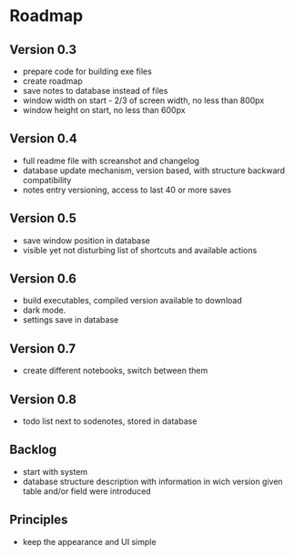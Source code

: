 # Roadmap

## Version 0.3

+ prepare code for building exe files
+ create roadmap
+ save notes to database instead of files
+ window width on start - 2/3 of screen width, no less than 800px
+ window height on start, no less than 600px

## Version 0.4

- full readme file with screanshot and changelog
- database update mechanism, version based, with structure backward compatibility
- notes entry versioning, access to last 40 or more saves

## Version 0.5

- save window position in database
- visible yet not disturbing list of shortcuts and available actions

## Version 0.6

- build executables, compiled version available to download
- dark mode. 
- settings save in database

## Version 0.7

- create different notebooks, switch between them

## Version 0.8

- todo list next to sodenotes, stored in database

## Backlog

- start with system
- database structure description with information in wich version given table and/or field were introduced

## Principles

- keep the appearance and UI simple